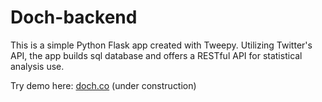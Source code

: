 # Doch-backend

This is a simple Python Flask app created with Tweepy.
Utilizing Twitter's API, the app builds sql database and offers a RESTful API for statistical analysis use.

Try demo here: [doch.co](http://doch.co) (under construction)  
